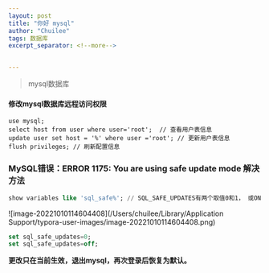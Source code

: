 ```yaml
---
layout: post
title: "你好 mysql"
author: "Chuilee"
tags: 数据库
excerpt_separator: <!--more-->


---
```


> mysql数据库
> <!--more-->

#### 修改mysql数据库远程访问权限

```mssql
use mysql;
select host from user where user='root';  // 查看用户表信息
update user set host = '%' where user ='root'; // 更新用户表信息
flush privileges; // 刷新配置信息
```

### MySQL错误：ERROR 1175: You are using safe update mode 解决方法

```sql
show variables like 'sql_safe%'; // SQL_SAFE_UPDATES有两个取值0和1， 或ON 和OFF;
```

![image-20221010114604408](/Users/chuilee/Library/Application Support/typora-user-images/image-20221010114604408.png)

```sql
set sql_safe_updates=0;
set sql_safe_updates=off;
```

**更改只在当前生效，退出mysql，再次登录后恢复为默认。**

